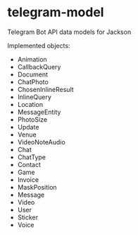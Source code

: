 # telegram-model
Telegram Bot API data models for Jackson

Implemented objects:

- Animation
- CallbackQuery
- Document
- ChatPhoto
- ChosenInlineResult
- InlineQuery
- Location
- MessageEntity
- PhotoSize
- Update
- Venue
- VideoNoteAudio
- Chat
- ChatType
- Contact
- Game
- Invoice
- MaskPosition
- Message
- Video
- User
- Sticker
- Voice